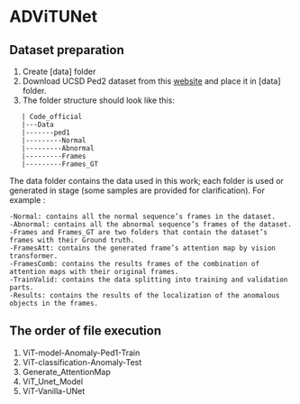 # ADViTUNet


## Dataset preparation
1. Create [data] folder 
2. Download UCSD Ped2 dataset from this [website](http://www.svcl.ucsd.edu/projects/anomaly/dataset.htm) and place it in [data] folder.
3. The folder structure should look like this:
```
   | Code_official  
   |---Data  
   |-------ped1
   |---------Normal  
   |---------Abnormal
   |---------Frames
   |---------Frames_GT

```

The data folder contains the data used in this work; each folder is used or generated in stage (some samples are provided for clarification). 
For example :
```
-Normal: contains all the normal sequence’s frames in the dataset.
-Abnormal: contains all the abnormal sequence’s frames of the dataset.
-Frames and Frames_GT are two folders that contain the dataset’s frames with their Ground truth.
-FramesAtt: contains the generated frame’s attention map by vision transformer.
-FramesComb: contains the results frames of the combination of attention maps with their original frames.
-TrainValid: contains the data splitting into training and validation parts.
-Results: contains the results of the localization of the anomalous objects in the frames.
```

## The order of file execution
1. ViT-model-Anomaly-Ped1-Train
2. ViT-classification-Anomaly-Test
3. Generate_AttentionMap
4. ViT_Unet_Model
5. ViT-Vanilla-UNet
